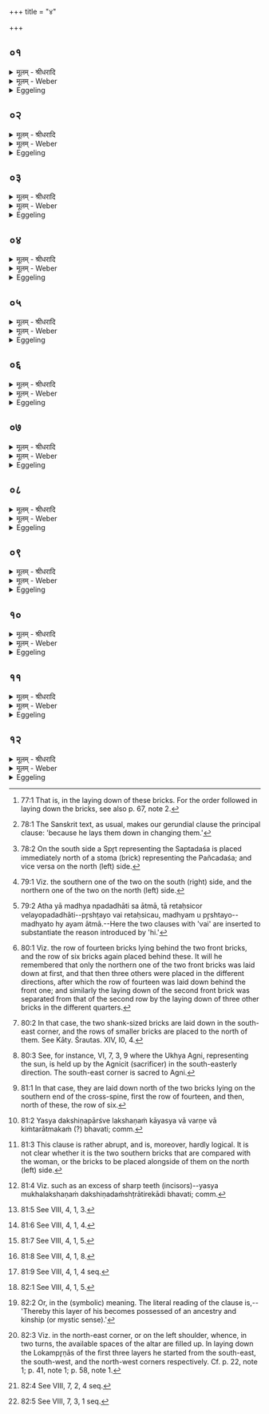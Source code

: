 +++
title = "४"

+++


## ०१
<details><summary>मूलम् - श्रीधरादि</summary>

अथा᳘तो ऽन्वावृत᳘म्॥  
(न्त्रि) त्रिवृ᳘द्वतीं पुर᳘स्तादुपद᳘धात्येकविᳫँ᳭श᳘वतीं पश्चा᳘त्पञ्चदश᳘वतीं दक्षिणतः᳘ सप्तदश᳘वतीमुत्तरतः᳘॥
</details>

<details><summary>मूलम् - Weber</summary>

अथा᳘तो ऽन्वावृत᳘म्॥  
त्रिवृ᳘द्वतीम् पुर᳘स्तादुपद᳘धात्येकविंश᳘वतीम् पश्चा᳘त्पञ्चदश᳘वतीं दक्षिणतः᳘ सप्तदश᳘वतीमुत्तरतः᳟॥
</details>

<details><summary>Eggeling</summary>

1. Now, then, as to the order of proceeding. That (brick) which contains the Trivr̥t (thrice-threefold stoma) he places in front, that containing the twenty-one-fold (stoma) at the back, that containing the fifteenfold (stoma) on the right (south) side, that containing the seventeenfold (stoma) on the left (north) side.
</details>

## ०२
<details><summary>मूलम् - श्रीधरादि</summary>

(ऽ) एतद्वै᳘ प्रजा᳘पतिम्॥  
(न्त्रि) त्रिवृ᳘द्वत्यामु᳘पहितायां पञ्चदश᳘वत्यां मृत्यु᳘रसीददिमाम᳘त ऽउ᳘पधास्यते तम᳘त्र ग्रहीष्यामी᳘ति तं प्रा᳘पश्यत्तं᳘ प्रख्या᳘य परिक्र᳘म्यैकविᳫँ᳭श᳘वतीमु᳘पाधत्तैकविᳫँ᳭श᳘वतीं मृत्युरा᳘गच्छत्पञ्चदश᳘वतीमु᳘पाधत्त पञ्चदश᳘वतीं मृत्युरा᳘गच्छत्सप्तदश᳘वतीमु᳘पाधत्त सो᳘ ऽत्रैव᳘ मृत्युं न्य᳘करोद᳘त्रामोहयत्त᳘थै᳘वैतद्य᳘जमानो᳘ ऽत्रैव स᳘र्व्वान्पाप्म᳘नो निकरोत्य᳘त्र[[!!]] मोहयति॥
</details>

<details><summary>मूलम् - Weber</summary>

एतद्वै᳘ प्रजा᳘पतिम्॥  
त्रिवृ᳘द्वत्यामु᳘पहितायाम् पञ्चदश᳘वत्याम् मृत्यु᳘रसीददिमाम᳘त उ᳘पधास्यते तम᳘त्र ग्रहीष्यामी᳘ति तम् प्रा᳘पश्यत्त᳘म् प्रख्या᳘य परिक्र᳘म्यैकविंश᳘वतीमु᳘पाधत्तैकविंश᳘वतीम् मृत्युरा᳘गछत्पञ्चदश᳘वतीमु᳘पाधत्त पञ्चदश᳘वतीम् मृत्युरा᳘गछत्सप्तदश᳘वतीमु᳘पाधत्त सो᳘ ऽत्रैव᳘ मृत्युं न्य᳘करोद᳘त्रामोहयत्त᳘थैॗवैतद्य᳘जमानो᳘ ऽत्रैव स᳘र्वान्पाप्म᳘नो नि᳘करोत्य᳘त्र मोहयति॥
</details>

<details><summary>Eggeling</summary>

2. Now when the one containing the Trivr̥t had been laid down, Death lay in wait for Prajāpati in the one (on the south side) containing the fifteenfold (stoma), thinking, 'After that he will lay down this one: I will here seize upon him!' He (Prajāpati) was aware of him, and having seen him, he walked round and laid down (at the back) the (brick) containing the twenty-one-fold (stoma). Death came thither, and he (Prajāpati) laid down the one (on the south side) containing the fifteenfold (stoma). Death came to the fifteenfold one, and he (Prajāpati) laid down the one (on the north side) containing the seventeenfold (stoma). It was here [^egg_146] that he put down and confounded Death; and in like manner does the Sacrificer now put down and confound all evils

[^egg_146]: 77:1 That is, in the laying down of these bricks. For the order followed in laying down the bricks, see also p. 67, note 2.
</details>

## ०३
<details><summary>मूलम् - श्रीधरादि</summary>

(त्य) अथो᳘त्तराः॥  
(स्त्रि) त्रिवृ᳘द्वत्यामेव᳘ त्रिवृ᳘द्वतीमनूपद᳘धात्येकविᳫँ᳭श᳘वत्यामेकविᳫँ᳭श᳘वतीं पञ्चदश᳘वत्याᳫँ᳭ सप्तदश᳘वतीᳫँ᳭ सप्तदश᳘वत्यां पञ्चदश᳘वतीं ता य᳘देवं᳘ व्यतिहा᳘रमुपद᳘धाति त᳘स्मादक्ष्णयास्तोमी᳘या ऽअ᳘थो य᳘देते स्तो᳘मा ऽअ᳘तो ऽन्य᳘था ऽनुपूर्वं त᳘स्माद्वे᳘वाक्ष्णयास्तोमी᳘या ऽअ᳘थो ऽएवं᳘ देवा᳘ ऽउपा᳘दधतेतरथा᳘ ऽसुरास्त᳘तो देवा ऽअ᳘भवन्परा᳘सुरा भ᳘वत्यात्म᳘ना प᳘रा ऽस्य द्विषन्भ्रा᳘तृव्यो भवति य᳘ ऽएवं व्वे᳘द॥
</details>

<details><summary>मूलम् - Weber</summary>

अथो᳘त्तराः॥  
त्रिवृ᳘द्वत्यामेव᳘ त्रिवृ᳘द्वतीमनूपद᳘धात्येकविंश᳘वत्यामेकविंश᳘वतीम् पञ्चदश᳘वत्याᳫं सप्तदश᳘वतीᳫं सप्तदश᳘वत्याम् पञ्चदश᳘वतीं ता य᳘देवं᳘ व्यतिहा᳘रमुपद᳘धाति त᳘स्मादक्ष्णयास्तोमी᳘या अ᳘थो य᳘देते स्तो᳘मा अ᳘तो ऽन्य᳘थानुपूर्वं त᳘स्माद्वेॗवाक्ष्णयास्तोमी᳘या अ᳘थो एवं᳘ देवा᳘ उपा᳘दधतेतरथा᳘सुरास्त᳘तो देवा अ᳘भवन्परा᳘सुरा भ᳘वत्यात्म᳘ना प᳘रास्य द्विषन्भ्रा᳘तृव्यो भवति य᳘ एवं वे᳘द॥
</details>

<details><summary>Eggeling</summary>

3. Then as to the subsequent (bricks). Alongside of the one (in front) containing the Trivr̥t he lays down one containing the Trivr̥t; alongside of that (at the back) containing the Ekaviṁśa (he lays down) one containing the Ekaviṁśa; alongside of that (on the south, or right, side) containing the Pañcadaśa (he lays down) one containing the Saptadaśa; alongside of that (on the north, or left, side) containing the Saptadaśa (he lays down) one containing the Pañcadaśa. And because he thus changes in laying them down [^egg_147], therefore they (the bricks) are of diverse stomas; and because these stomas are then otherwise with regard to the former ones [^egg_148], therefore also they (the bricks) are of diverse stomas. And in this way the gods laid them down, and otherwise the Asuras; whereupon the gods succeeded, and the Asuras came to naught: he who knows this, succeeds of himself, and his hateful enemy comes to naught.

[^egg_147]: 78:1 The Sanskrit text, as usual, makes our gerundial clause the principal clause: 'because he lays them down in changing them.'

[^egg_148]: 78:2 On the south side a Spr̥t representing the Saptadaśa is placed immediately north of a stoma (brick) representing the Pañcadaśa; and vice versa on the north (left) side.
</details>

## ०४
<details><summary>मूलम् - श्रीधरादि</summary>

स᳘ ऽएष᳘ पशुर्य᳘दग्निः[[!!]]॥  
सो᳘ ऽत्रैव स᳘र्व्वः कृत्स्नः सं᳘स्कृतस्त᳘स्य त्रिवृ᳘द्वत्यावेव शि᳘रस्ते य᳘त्त्रिवृ᳘द्वत्यौ भ᳘वतस्त्रिवृद्धि शि᳘रो द्वे᳘ भवतो द्वि᳘कपालᳫँ᳭ हि शि᳘रः पूर्वार्ध ऽउ᳘पदधाति पुर᳘स्ता᳘द्धीदᳫँ᳭ शि᳘रः॥
</details>

<details><summary>मूलम् - Weber</summary>

स᳘ एष᳘ पशुर्य᳘दग्निः᳟॥  
सो᳘ ऽत्रैव स᳘र्वः कृत्स्नः स᳘ᳫं᳘स्कृतस्त᳘स्य त्रिवृ᳘द्वत्यावेव शि᳘रस्ते य᳘त्त्रिवृ᳘द्वत्यौ भ᳘वतस्त्रिवृद्धि शि᳘रो द्वे᳘ भवतो द्वि᳘कपालᳫं हि शि᳘रः पूर्वार्ध उ᳘पदधाति पुर᳘स्ताॗद्धीदं शि᳘रः॥
</details>

<details><summary>Eggeling</summary>

4. Now, this Agni (fire-altar) is an animal, and he is made up (restored) here whole and entire. His head is the two (bricks) containing the Trivr̥t; and as to why these two are such as contain the Trivr̥t,--the head is threefold (trivr̥t). There are two of them, because the head consists of two bones (kapāla). He lays them down in front, for this head is in the front (of the animal).
</details>

## ०५
<details><summary>मूलम् - श्रीधरादि</summary>

प्रति᳘ष्ठैकविᳫँ᳭श᳘वत्यौ॥  
ते य᳘देकविᳫँ᳭श᳘वत्यौ भवतः प्रतिष्ठा᳘ ह्येकविᳫँ᳭शो द्वे᳘ भवतो द्वन्द्वᳫँ᳭ हि᳘ प्रतिष्ठा᳘ पश्चादु᳘पदधाति पश्चा᳘द्धीयं᳘ प्रतिष्ठा᳘॥
</details>

<details><summary>मूलम् - Weber</summary>

प्रतिॗष्ठैकविंश᳘वत्यौ॥  
ते य᳘देकविंश᳘वत्यौ भवतः प्रतिष्ठाॗ ह्येकविंशो द्वे᳘ भवतो द्वन्द्वᳫं हि᳘ प्रतिष्ठा पश्चादु᳘पदधाति पश्चाॗद्धीय᳘म् प्रतिष्ठा᳟॥
</details>

<details><summary>Eggeling</summary>

5. The two (behind) containing the Ekaviṁśa are the foundation (the feet). And as to why these are such as contain the Ekaviṁśa,--the Ekaviṁśa is

a foundation. There are two of them,--because the foundation is a pair (of feet). He places them behind, because this foundation (the hind-feet) is behind.
</details>

## ०६
<details><summary>मूलम् - श्रीधरादि</summary>

बाहू᳘ पञ्चदश᳘वत्यौ॥  
ते य᳘त्पञ्चदश᳘वत्यौ᳘ भ᳘वतः पञ्चदशौ हि᳘ बाहू द्वे᳘ भवतो द्वौ᳘ हीमौ᳘ बाहू᳘ पार्श्वत ऽउ᳘पदधाति पार्श्वतो᳘ हीमौ᳘ बाहू[[!!]]॥
</details>

<details><summary>मूलम् - Weber</summary>

बाहू᳘ पञ्चदश᳘वत्यौ॥  
ते य᳘त्पञ्चदश᳘वत्यौ भ᳘वतः पञ्चदशौ हि᳘ बाहू द्वे᳘ भवतो द्वौॗ हीमौ᳘ बाहू᳘ पार्श्वत उ᳘पदधाति पार्श्वतोॗ हीमौ᳘ बाहू᳟॥
</details>

<details><summary>Eggeling</summary>

6. The two containing the Pañcadaśa [^egg_149] are the arms (or fore-feet). And as to why these are such as contain the Pañcadaśa,--the arms are fifteenfold. There are two of them, because these arms are two. He places them on the sides, because these two arms are at the sides.

[^egg_149]: 79:1 Viz. the southern one of the two on the south (right) side, and the northern one of the two on the north (left) side.
</details>

## ०७
<details><summary>मूलम् - श्रीधरादि</summary>

(ऽ) अ᳘न्नᳫँ᳭ सप्तदश᳘वत्यौ॥  
ते य᳘त्सप्तदश᳘वत्यौ भ᳘वतः सप्तदशᳫँ᳭ ह्य᳘न्नं द्वे᳘ भवतो᳘ द्व्यक्षरᳫँ᳭[[!!]] ह्य᳘न्नं ते ऽअ᳘नन्तर्हिते पञ्चदश᳘वतीभ्यामु᳘पदधात्य᳘नन्तर्हितं त᳘द्बाहु᳘भ्याम᳘न्नं दधाति बा᳘ह्ये पञ्चदश᳘वत्यौ भ᳘वतो᳘ ऽन्तरे सप्तदश᳘वत्यौ बाहु᳘भ्यां त᳘दुभयतो᳘ ऽन्नं प᳘रिगृह्णाति॥
</details>

<details><summary>मूलम् - Weber</summary>

अ᳘न्नᳫं सप्तदश᳘वत्यौ॥  
ते य᳘त्सप्तदश᳘वत्यौ भ᳘वतः सप्तदशᳫं ह्य᳘न्नं द्वे᳘ भवतो द्व्य᳘क्षरᳫं ह्य᳘न्नं ते अ᳘नन्तर्हिते पञ्चदश᳘वतीभ्यामु᳘पदधात्य᳘नन्तर्हितं त᳘द्बाहु᳘भ्याम᳘न्नं दधाति बा᳘ह्ये पञ्चदश᳘वत्यौ भ᳘वतो᳘ ऽन्तरे सप्तदश᳘वत्यौ बाहु᳘भ्यां त᳘दुभयतो᳘ ऽन्नम् प᳘रिगृह्णाति॥
</details>

<details><summary>Eggeling</summary>

7. The two containing the Saptadaśa are food. And as to why they are such as contain the Saptadaśa,--food is seventeenfold. There are two of them, because 'anna' (food) has two syllables. He lays them down close to those containing the Pañcadaśa he thus puts the food close to the arms. Those containing the Pañcadaśa are on the outside, and those containing the Saptadaśa on the inside: he thus encloses the food on both sides by the arms.
</details>

## ०८
<details><summary>मूलम् - श्रीधरादि</summary>

(त्य᳘) अ᳘थ या म᳘ध्य ऽउपद᳘धाति॥  
स᳘ ऽआत्मा ता᳘ रेतःसि᳘चोर्व्वे᳘लयो᳘पदधाति पृष्ट᳘यो वै᳘ रेतःसि᳘चौ म᳘ध्यमु पृष्ट᳘यो मध्यतो᳘ ह्य᳘य᳘मात्मा᳘ सर्व्व᳘त ऽउ᳘पदधाति सर्व्व᳘तो᳘[[!!]] ह्यय᳘मात्मा᳘ ऽथ[[!!]] यद᳘तो ऽन्यद᳘तिरिक्तं तद्यद्वै᳘ देवा᳘नाम᳘तिरिक्तं छ᳘न्दाᳫँ᳭सि ता᳘नि तद्या᳘नि ता᳘नि च्छ᳘न्दाᳫँ᳭सि पश᳘वस्ते तद्ये ते᳘ पश᳘वः पु᳘ण्यास्ता᳘ ल᳘क्ष्म्यस्तद्यास्ताः[[!!]] पु᳘ण्या ल᳘क्ष्म्यो ऽसौ स᳘ ऽआदित्यः स᳘ ऽआसामेष᳘ दक्षिणतः[[!!]]॥
</details>

<details><summary>मूलम् - Weber</summary>

अ᳘थ या म᳘ध्य उपद᳘धाति॥  
स᳘ आत्मा ता᳘ रेतःसि᳘चोर्वे᳘लयो᳘पदधाति पृष्ट᳘यो वै᳘ रेतःसि᳘चौ म᳘ध्यमु पृष्ट᳘यो मध्यतो ह्य᳘य᳘मात्मा᳘ सर्व᳘त उ᳘पदधाति स᳘र्वतो ह्य᳘य᳘मात्मा᳘थ यद᳘तो ऽन्यद᳘तिरिक्तं तद्यद्वै᳘ देवा᳘नाम᳘तिरिक्तं छ᳘न्दांसि ता᳘नि तद्या᳘नि ता᳘नि छ᳘न्दांसि पश᳘वस्ते तद्ये ते᳘ पश᳘वः पु᳘ण्यास्ता᳘ लक्ष्म्य᳘स्तद्यास्ताः पु᳘ण्या लॗक्ष्म्यो ऽसौ स᳘ आदित्यः स᳘ आसामेष᳘ दक्षिणतः᳟॥
</details>

<details><summary>Eggeling</summary>

8. And those he places in the middle are the body (trunk). He places them on the range of the Retaḥsic (bricks), for--the Retaḥsic being the ribs, and the ribs being the middle (of the body)--this body is in the middle (of the limbs) [^egg_150]. He places them in every direction, for this body (extends) in every direction. And as to what other (space) there is besides this, that is left over;--and what is left over for the gods, that is these metres;--and as to these

[^egg_150]: 79:2 Atha yā madhya npadadhāti sa ātmā, tā retaḥsicor velayopadadhāti--pr̥shṭayo vai retaḥsicau, madhyam u pr̥shtayo--madhyato hy ayam ātmā.--Here the two clauses with 'vai' are inserted to substantiate the reason introduced by 'hi.'

metres, they are cattle;--and as to cattle, they are (objects of) good fortune;--and as to these (objects of) good fortune, they are yonder sun: he is that one to the south of them.
</details>

## ०९
<details><summary>मूलम् - श्रीधरादि</summary>

(स्ता) ता हैके᳘ ऽनन्तर्हितास्त्रिवृ᳘द्वतीभ्यामु᳘पदधति॥  
जिह्वा ह᳘नू ऽइ᳘ति व्व᳘दन्तो याश्च᳘तुर्दश ते ह᳘नू याः षट् सा᳘ जिह्वे᳘ति न त᳘था कुर्याद᳘ति ते᳘ रेचयन्ति य᳘था पू᳘र्व्वयोर्ह᳘न्वोर᳘परे ह᳘नू ऽअनूपदध्याद्य᳘था पू᳘र्व्वस्यां जिह्वा᳘याम᳘परां जिह्वा᳘मनूपदध्या᳘त्तादृक्तद्यत्रा᳘हैव शि᳘रस्त᳘देव ह᳘नू त᳘ज्जि᳘ह्वा॥
</details>

<details><summary>मूलम् - Weber</summary>

ता हैके᳘ ऽनन्तर्हितास्त्रिवृ᳘द्वतीभ्यामु᳘पदधति॥  
जिह्वाह᳘नू इ᳘ति व᳘दन्तो याश्च᳘तुर्दश ते ह᳘नू याः षट् सा᳘ जिह्वे᳘ति न त᳘था कुर्याद᳘ति ते᳘ रेचयन्ति य᳘था पू᳘र्वयोर्ह᳘न्वोर᳘परे ह᳘नू अनूपदध्याद्य᳘था पू᳘र्वस्यां जिह्वा᳘याम᳘परां जिह्वा᳘मनूपदध्या᳘त्तादृक्तद्यत्रा᳘हैव शि᳘रस्त᳘देव ह᳘नू त᳘ज्जिॗह्वा॥
</details>

<details><summary>Eggeling</summary>

9. Now some lay down these (rows of bricks [^egg_151]) immediately after the two containing the Trivr̥t, saying, 'They are the tongue and the jaws: those fourteen are the jaws, and those six are the tongue.' Let him not do so: they cause a redundancy,--it would be just as if one were to put two other jaws to the already existing jaws, as if one were to put another tongue to the already existing tongue. That (brick) wherein the head is indeed (includes) the jaws and the tongue.

[^egg_151]: 80:1 Viz. the row of fourteen bricks lying behind the two front bricks, and the row of six bricks again placed behind these. It will he remembered that only the northern one of the two front bricks was laid down at first, and that then three others were placed in the different directions, after which the row of fourteen was laid down behind the front one; and similarly the laying down of the second front brick was separated from that of the second row by the laying down of three other bricks in the different quarters.
</details>

## १०
<details><summary>मूलम् - श्रीधरादि</summary>

(ह्वा ऽस्मि᳘) अस्मि᳘न्नु है᳘के ऽवान्तरदेश ऽउ᳘पदधति॥  
(त्य) असौ वा᳘ ऽआदित्य᳘ ऽएता᳘ ऽअमुं त᳘दादित्य᳘मेत᳘स्यां दिशि᳘ दध्म ऽइ᳘ति न त᳘था कुर्यादन्या᳘नि वाव ता᳘नि क᳘र्माणि यै᳘रेतम᳘त्र द᳘धाति॥
</details>

<details><summary>मूलम् - Weber</summary>

अस्मि᳘न्नु है᳘के ऽवान्तरदेश उ᳘पदधति॥  
असौ वा᳘ आदित्य᳘ एता᳘ अमुं त᳘दादित्य᳘मेत᳘स्यां दिशि᳘ दध्म इ᳘ति न त᳘था कुर्यादन्या᳘नि वाव ता᳘नि क᳘र्माणि यै᳘रेतम᳘त्र द᳘धाति॥
</details>

<details><summary>Eggeling</summary>

10. Now some lay down (these bricks) in the intermediate (south-eastern) space of it (the altar) [^egg_152], saying, 'This is the sun: we thus place yonder sun in that direction.' Let him not do so: surely there are those other rites [^egg_153] by which he places him in that (direction).

[^egg_152]: 80:2 In that case, the two shank-sized bricks are laid down in the south-east corner, and the rows of smaller bricks are placed to the north of them. See Kāty. Śrautas. XIV, I0, 4.

[^egg_153]: 80:3 See, for instance, VI, 7, 3, 9 where the Ukhya Agni, representing the sun, is held up by the Agnicit (sacrificer) in the south-easterly direction. The south-east corner is sacred to Agni.
</details>

## ११
<details><summary>मूलम् - श्रीधरादि</summary>

दक्षिणत᳘ ऽउ है᳘क ऽउ᳘पदधति॥  
त᳘देताः पु᳘ण्या लक्ष्मी᳘र्दक्षिणतो᳘ दध्मह ऽइ᳘ति त᳘स्माद्य᳘स्य दक्षिणतो ल᳘क्ष्म भ᳘वति तं पु᳘ण्यलक्ष्मीक ऽइत्या᳘चक्षत ऽउत्तरत᳘ स्त्रिया᳘ ऽउत्तरत᳘ ऽआय᳘तना हि स्त्री तत्त᳘त्कृत᳘मेव᳘ पुर᳘स्ता᳘त्त्वे᳘वैना ऽउ᳘पदध्याद्यत्रा᳘हैव शि᳘रस्त᳘देव ह᳘नू त᳘ज्जिह्वा᳘ ऽथैताः पुण्या[[!!]] लक्ष्मी᳘र्मुखतो धत्ते त᳘स्माद्य᳘स्य मु᳘खे ल᳘क्ष्म भ᳘वति तं पु᳘ण्यलक्ष्मीक ऽइत्या᳘चक्षते[[!!]]॥
</details>

<details><summary>मूलम् - Weber</summary>

दक्षिणत᳘ उ है᳘क उ᳘पदधति॥  
त᳘देताः पु᳘ण्या लक्ष्मी᳘र्दक्षिणतो᳘ दध्मह इ᳘ति त᳘स्माद्य᳘स्य दक्षिणतो ल᳘क्ष्म भ᳘वति तम् पु᳘ण्यलक्ष्मीक इत्या᳘चक्षत उत्तरत᳘ स्त्रिया᳘ उत्तरत᳘आयतना हि स्त्री तत्त᳘त्कृत᳘मेव पुर᳘स्तात्त्वेॗवैना उ᳘पदध्याद्यत्रा᳘हैव शि᳘रस्त᳘देव ह᳘नू त᳘ज्जिह्वा᳘थैताः पु᳘ण्या लक्ष्मी᳘र्मुखतो धत्ते त᳘स्माद्य᳘स्य मु᳘खे ल᳘क्ष्म भ᳘वति तम् पु᳘ण्यलक्ष्मीक इत्या᳘चक्षॗते॥
</details>

<details><summary>Eggeling</summary>

11. Some, again, lay them down on the right

 (south [^egg_154]) side, saying, 'We thus place these signs of good fortune (puṇyā lakshmī) on the right side:' whence he who has a mark [^egg_155] (lakshman) on his right side is said to have good luck (puṇya-lakshmīka), and on the left side in the case of a woman [^egg_156]; for the woman has her position on the left side (of the man): therefore it is done thus. But let him place them in front; for where the head is there are also the jaws and the tongue: and thus he places the signs of good fortune at the head (or, in the mouth, mukhataḥ), whence they say that he who has a (peculiar) mark in his mouth [^egg_157] has good luck.

[^egg_154]: 81:1 In that case, they are laid down north of the two bricks lying on the southern end of the cross-spine, first the row of fourteen, and then, north of these, the row of six.

[^egg_155]: 81:2 Yasya dakshiṇapārśve lakshaṇaṁ kāyasya vā varṇe vā kiṁtarātmakaṁ (?) bhavati; comm.

[^egg_156]: 81:3 This clause is rather abrupt, and is, moreover, hardly logical. It is not clear whether it is the two southern bricks that are compared with the woman, or the bricks to be placed alongside of them on the north (left) side.

[^egg_157]: 81:4 Viz. such as an excess of sharp teeth (incisors)--yasya mukhalakshaṇaṁ dakshiṇadaṁshṭrātirekādi bhavati; comm.
</details>

## १२
<details><summary>मूलम् - श्रीधरादि</summary>

सैषा᳘ ब्रह्मचितिः[[!!]]॥  
(र्य) यद्ब्र᳘ह्मोपा᳘दधत त᳘स्माद्ब्रह्मचितिः सा᳘ प्रजापतिचिति᳘र्य᳘त्प्रजा᳘पतिमुपा᳘दधत त᳘स्मात्प्रजापतिचितिः᳘ स᳘ ऽर्षिचितिर्यदृ᳘षीनुपा᳘दधत[[!!]] त᳘स्मादृषिचितिः सा᳘ व्वायुचितिर्य᳘द्वायु᳘मुपा᳘दधत त᳘स्माद्वायुचितिः सा᳘ स्तोमचितिर्यत्स्तो᳘मानुपा᳘दधत त᳘स्मात्स्तोमचितिः सा᳘ प्राणचितिर्य᳘त्प्राणा᳘नुपा᳘दधत त᳘स्मात्प्राणचितिर᳘तो यतम᳘देव᳘ कतम᳘च्च व्विद्यात्ते᳘न है᳘वास्यै᳘षा ऽऽर्षेय᳘वती ब᳘न्धुमती चितिर्भवत्य᳘थ लोकम्पृणे ऽउ᳘पदधात्यस्या᳘ᳫँ᳘ स्रक्त्यां त᳘योरुप᳘रि ब᳘न्धुः पुरीषं[[!!]] नि᳘वपति त᳘स्योप᳘रि ब᳘न्धुः॥
</details>
<details><summary>मूलम् - Weber</summary>

सैषा᳘ ब्रह्मचितिः᳟॥  
यद्ब्र᳘ह्मोपा᳘दधत त᳘स्माद्ब्रह्मचितिः सा᳘ प्रजापतिचिति᳘र्य᳘त्प्रजा᳘पतिमुपा᳘दधत त᳘स्मात्प्रजापतिचितिः स᳘ ऽर्षिचितिर्य᳘दृषी᳘नुपा᳘दधत त᳘स्मादृषिचितिः सा᳘ वायुचितिर्य᳘द्वायु᳘मुपा᳘दधत त᳘स्माद्वायुचितिः सा᳘ स्तोमचितिर्यत्स्तो᳘मानुपा᳘दधत त᳘स्मात्स्तोमचितिः सा᳘ प्राणचितिर्य᳘त्प्राणा᳘नुपा᳘दधत त᳘स्मात्प्राणचितिर᳘तो यतम᳘देव᳘ कतम᳘च्च विद्यात्ते᳘न हैॗवास्यैॗषार्षेय᳘वती ब᳘न्धुमती चितिर्भवत्य᳘थ लोकम्पृणे उ᳘पदधात्यस्या᳘ᳫं᳘ स्रक्त्यां त᳘योरुप᳘रि ब᳘न्धुः पु᳘रीषं नि᳘वपति त᳘स्योप᳘रि ब᳘न्धुः॥
</details>
<details><summary>Eggeling</summary>

12. This, indeed, is Brahman's layer: inasmuch as they (the gods) laid down the Brahman [^egg_158], therefore it is Brahman's layer. It is Prajāpati's layer: inasmuch as they laid down Prajāpati [^egg_159], it is Prajāpati's layer. It is the R̥shis’ layer: inasmuch as they laid down the R̥shis [^egg_160], it is the R̥shis’ layer. It is Vāyu's layer: inasmuch as they laid down Vāyu [^egg_161], it is Vāyu's layer. It is the Stomas’ layer: inasmuch as they laid down the hymn-forms [^egg_162], it is the Stomas’

[^egg_158]: 81:5 See VIII, 4, 1, 3.

[^egg_159]: 81:6 See VIII, 4, 1, 4.

[^egg_160]: 81:7 See VIII, 4, 1, 5.

[^egg_161]: 81:8 See VIII, 4, 1, 8.

[^egg_162]: 81:9 See VIII, 4, 1, 4 seq.

layer. It is the layer of the vital airs: inasmuch as they laid down the vital airs [^egg_163], it is the layer of the vital airs. Hence, whatsoever one may know, that comes to be included in the ancestry, in the kinship [^egg_164] of this layer.--He then lays down two Lokampr̥ṇās (space-filling bricks) in that corner [^egg_165]: the significance of these (will be explained) farther on [^egg_166]. He throws loose soil thereon: the significance of this (will be explained) farther on [^egg_167].

[^egg_163]: 82:1 See VIII, 4, 1, 5.

[^egg_164]: 82:2 Or, in the (symbolic) meaning. The literal reading of the clause is,--'Thereby this layer of his becomes possessed of an ancestry and kinship (or mystic sense).'

[^egg_165]: 82:3 Viz. in the north-east corner, or on the left shoulder, whence, in two turns, the available spaces of the altar are filled up. In laying down the Lokampr̥ṇās of the first three layers he started from the south-east, the south-west, and the north-west corners respectively. Cf. p. 22, note 1; p. 41, note 1; p. 58, note 1.

[^egg_166]: 82:4 See VIII, 7, 2, 4 seq.

[^egg_167]: 82:5 See VIII, 7, 3, 1 seq.
</details>

